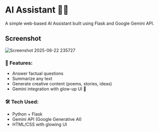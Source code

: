 # AI Assistant 💬🤖

A simple web-based AI Assistant built using Flask and Google Gemini API.

## Screenshot
![Screenshot 2025-06-22 235727](https://github.com/user-attachments/assets/3f56fc94-3d8a-4302-b642-f12067e8ebd8)


### 🔧 Features:
- Answer factual questions
- Summarize any text
- Generate creative content (poems, stories, ideas)
- Gemini integration with glow-up UI 💅

### 🛠️ Tech Used:
- Python + Flask
- Gemini API (Google Generative AI)
- HTML/CSS with glowing UI
